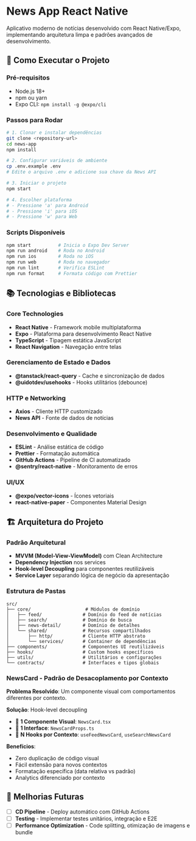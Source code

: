 # News App React Native

Aplicativo moderno de notícias desenvolvido com React Native/Expo, implementando arquitetura limpa e padrões avançados de desenvolvimento.

## 🚀 Como Executar o Projeto

### Pré-requisitos
- Node.js 18+ 
- npm ou yarn
- Expo CLI: `npm install -g @expo/cli`

### Passos para Rodar

```bash
# 1. Clonar e instalar dependências
git clone <repository-url>
cd news-app
npm install

# 2. Configurar variáveis de ambiente
cp .env.example .env
# Edite o arquivo .env e adicione sua chave da News API

# 3. Iniciar o projeto
npm start

# 4. Escolher plataforma
# - Pressione 'a' para Android
# - Pressione 'i' para iOS  
# - Pressione 'w' para Web
```

### Scripts Disponíveis

```bash
npm start          # Inicia o Expo Dev Server
npm run android    # Roda no Android
npm run ios        # Roda no iOS
npm run web        # Roda no navegador
npm run lint       # Verifica ESLint
npm run format     # Formata código com Prettier
```

## 📚 Tecnologias e Bibliotecas

### Core Technologies
- **React Native** - Framework mobile multiplataforma
- **Expo** - Plataforma para desenvolvimento React Native
- **TypeScript** - Tipagem estática JavaScript
- **React Navigation** - Navegação entre telas

### Gerenciamento de Estado e Dados
- **@tanstack/react-query** - Cache e sincronização de dados
- **@uidotdev/usehooks** - Hooks utilitários (debounce)

### HTTP e Networking
- **Axios** - Cliente HTTP customizado
- **News API** - Fonte de dados de notícias

### Desenvolvimento e Qualidade
- **ESLint** - Análise estática de código
- **Prettier** - Formatação automática
- **GitHub Actions** - Pipeline de CI automatizado
- **@sentry/react-native** - Monitoramento de erros

### UI/UX
- **@expo/vector-icons** - Ícones vetoriais
- **react-native-paper** - Componentes Material Design

## 🏗️ Arquitetura do Projeto

### Padrão Arquitetural
- **MVVM (Model-View-ViewModel)** com Clean Architecture
- **Dependency Injection** nos services
- **Hook-level Decoupling** para componentes reutilizáveis
- **Service Layer** separando lógica de negócio da apresentação

### Estrutura de Pastas
```
src/
├── core/                    # Módulos de domínio
│   ├── feed/               # Domínio do feed de notícias
│   ├── search/             # Domínio de busca
│   ├── news-detail/        # Domínio de detalhes
│   └── shared/             # Recursos compartilhados
│       ├── http/           # Cliente HTTP abstrato
│       └── services/       # Container de dependências
├── components/             # Componentes UI reutilizáveis
├── hooks/                  # Custom hooks específicos
├── utils/                  # Utilitários e configurações
└── contracts/              # Interfaces e tipos globais
```

### NewsCard - Padrão de Desacoplamento por Contexto

**Problema Resolvido**: Um componente visual com comportamentos diferentes por contexto.

**Solução**: Hook-level decoupling
- 🎯 **1 Componente Visual**: `NewsCard.tsx`
- 🎯 **1 Interface**: `NewsCardProps.ts`  
- 🎯 **N Hooks por Contexto**: `useFeedNewsCard`, `useSearchNewsCard`

**Benefícios**:
- Zero duplicação de código visual
- Fácil extensão para novos contextos
- Formatação específica (data relativa vs padrão)
- Analytics diferenciado por contexto

## 🚧 Melhorias Futuras
- [ ] **CD Pipeline** - Deploy automático com GitHub Actions
- [ ] **Testing** - Implementar testes unitários, integração e E2E
- [ ] **Performance Optimization** - Code splitting, otimização de imagens e bundle
